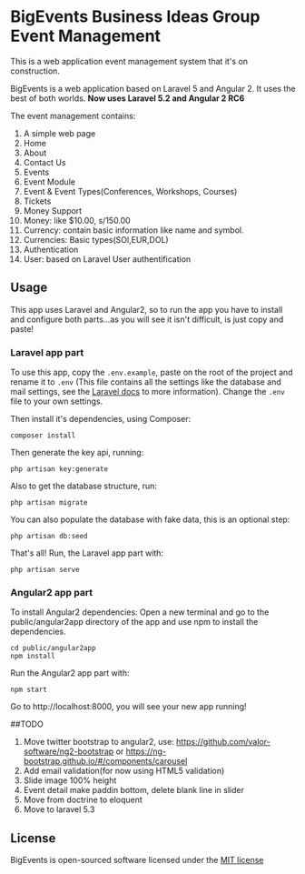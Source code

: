# BigEvents Business Ideas Group Event Management

This is a web application event management system that it's on construction.

BigEvents is a web application based on Laravel 5 and Angular 2. It uses the best
of both worlds. **Now uses Laravel 5.2 and Angular 2 RC6**

The event management contains:

1. A simple web page
  1. Home
  2. About
  3. Contact Us
  4. Events
2. Event Module
  1. Event & Event Types(Conferences, Workshops, Courses)
  2. Tickets
3. Money Support
  4.  Money: like $10.00, s/150.00
  5.  Currency: contain basic information like name and symbol.
  6.  Currencies: Basic types(SOl,EUR,DOL)
4. Authentication
  1. User: based on Laravel User authentification

## Usage
This app uses Laravel and Angular2, so to run the app you have to install and
configure both parts...as you will see it isn't difficult, is just copy and paste!

### Laravel app part
To use this app, copy the `.env.example`, paste on the root of the project and
rename it to `.env` (This file contains all the settings like the database and
mail settings, see the [Laravel docs](https://laravel.com/docs/5.2/installation)
to more information). Change the `.env` file to your own settings.


Then install it's dependencies, using Composer:
```
composer install
```

Then generate the key api, running:
```
php artisan key:generate
```

Also to get the database structure, run:
```
php artisan migrate
```

You can also populate the database with fake data, this is an optional step:
```
php artisan db:seed
```

That's all! Run, the Laravel app part with:
```
php artisan serve
```

### Angular2 app part
To install Angular2 dependencies:
Open a new terminal and go to the public/angular2app directory of the app
and use npm to install the dependencies.
```
cd public/angular2app
npm install
```

Run the Angular2 app part with:
```
npm start
```

Go to http://localhost:8000, you will see your new app running!

##TODO
1. Move twitter bootstrap to angular2, use: https://github.com/valor-software/ng2-bootstrap 
or https://ng-bootstrap.github.io/#/components/carousel
2. Add email validation(for now using HTML5 validation)
3. Slide image 100% height
4. Event detail make paddin bottom, delete blank line in slider
5. Move from doctrine to eloquent
6. Move to laravel 5.3

## License

BigEvents is open-sourced software licensed under the [MIT license](http://opensource.org/licenses/MIT)
